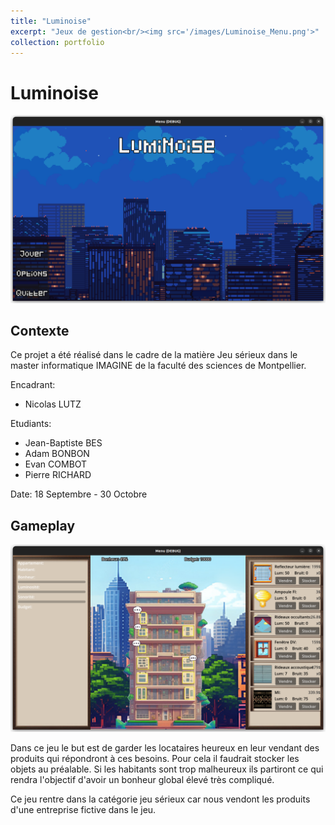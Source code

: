 ```yaml
---
title: "Luminoise"
excerpt: "Jeux de gestion<br/><img src='/images/Luminoise_Menu.png'>"
collection: portfolio
---
```


# Luminoise
![Menu](/images/Luminoise_Menu.png)
## Contexte
Ce projet a été réalisé dans le cadre de la matière Jeu sérieux dans le master informatique IMAGINE de la faculté des sciences de Montpellier.

Encadrant:
- Nicolas LUTZ

Etudiants:
- Jean-Baptiste BES
- Adam BONBON
- Evan COMBOT
- Pierre RICHARD

Date: 18 Septembre - 30 Octobre

## Gameplay

![Ecran Principal](/images/Luminoise_Main.png)

Dans ce jeu le but est de garder les locataires heureux en leur vendant des produits qui répondront à ces besoins. Pour cela il faudrait stocker les objets au préalable. Si les habitants sont trop malheureux ils partiront ce qui rendra l'objectif d'avoir un bonheur global élevé très compliqué.

Ce jeu rentre dans la catégorie jeu sérieux car nous vendont les produits d'une entreprise fictive dans le jeu.